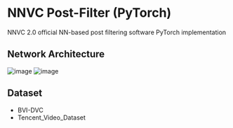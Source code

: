 # NNVC Post-Filter (PyTorch)
NNVC 2.0 official NN-based post filtering software PyTorch implementation


## Network Architecture
![image](https://user-images.githubusercontent.com/117562297/221793450-8f35070c-b09d-4ba5-a956-c4f9159bb01f.png)
![image](https://user-images.githubusercontent.com/117562297/221793566-24b8aa47-4559-4cd1-bca1-1e0026f957c4.png)


## Dataset
* BVI-DVC
* Tencent_Video_Dataset
